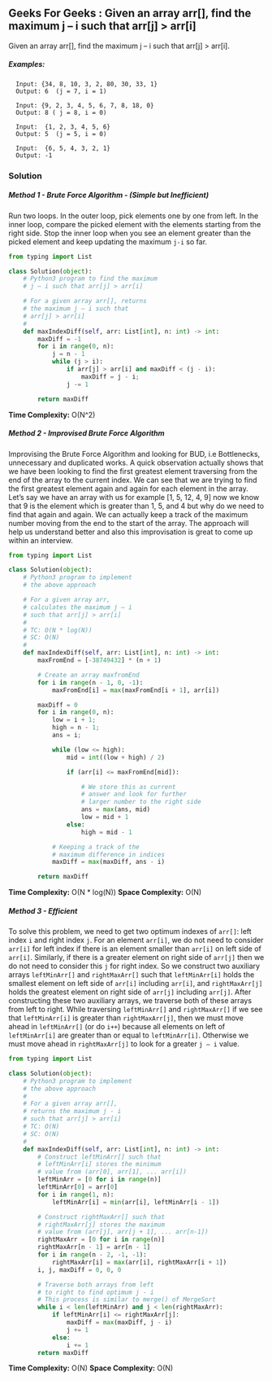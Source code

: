 ## Geeks For Geeks : Given an array arr[], find the maximum j – i such that arr[j] > arr[i]

Given an array arr[], find the maximum j – i such that arr[j] > arr[i].

##### **Examples:**

```
  Input: {34, 8, 10, 3, 2, 80, 30, 33, 1}
  Output: 6  (j = 7, i = 1)

  Input: {9, 2, 3, 4, 5, 6, 7, 8, 18, 0}
  Output: 8 ( j = 8, i = 0)

  Input:  {1, 2, 3, 4, 5, 6}
  Output: 5  (j = 5, i = 0)

  Input:  {6, 5, 4, 3, 2, 1}
  Output: -1
```

### Solution

##### **Method 1 - Brute Force Algorithm - (Simple but Inefficient)**

Run two loops. In the outer loop, pick elements one by one from left. 
In the inner loop, compare the picked element with the elements 
starting from the right side. Stop the inner loop when
you see an element greater than the picked element and keep 
updating the maximum `j-i` so far. 

```python
from typing import List

class Solution(object):
    # Python3 program to find the maximum
    # j – i such that arr[j] > arr[i]

    # For a given array arr[], returns
    # the maximum j – i such that
    # arr[j] > arr[i]
    #
    def maxIndexDiff(self, arr: List[int], n: int) -> int:
        maxDiff = -1
        for i in range(0, n):
            j = n - 1
            while (j > i):
                if arr[j] > arr[i] and maxDiff < (j - i):
                    maxDiff = j - i;
                j -= 1

        return maxDiff
```

**Time Complexity:** O(N^2)

##### **Method 2 - Improvised Brute Force Algorithm**

Improvising the Brute Force Algorithm and looking for BUD, i.e Bottlenecks, 
unnecessary and duplicated works. A quick observation actually shows that 
we have been looking to find the first greatest element traversing from the end 
of the array to the current index. We can see that we are trying to find the 
first greatest element again and again for each element in the array. 
Let’s say we have an array with us for example [1, 5, 12, 4, 9] now we know 
that 9 is the element which is greater than 1, 5, and 4 but why do we need 
to find that again and again. We can actually keep a track of the 
maximum number moving from the end to the start of the array. 
The approach will help us understand better and also this improvisation 
is great to come up within an interview. 

```python
from typing import List

class Solution(object):
    # Python3 program to implement
    # the above approach

    # For a given array arr,
    # calculates the maximum j – i
    # such that arr[j] > arr[i]
    #
    # TC: O(N * log(N))
    # SC: O(N)
    #
    def maxIndexDiff(self, arr: List[int], n: int) -> int:
        maxFromEnd = [-38749432] * (n + 1)

        # Create an array maxfromEnd
        for i in range(n - 1, 0, -1):
            maxFromEnd[i] = max(maxFromEnd[i + 1], arr[i])

        maxDiff = 0
        for i in range(0, n):
            low = i + 1;
            high = n - 1;
            ans = i;

            while (low <= high):
                mid = int((low + high) / 2)

                if (arr[i] <= maxFromEnd[mid]):

                    # We store this as current
                    # answer and look for further
                    # larger number to the right side
                    ans = max(ans, mid)
                    low = mid + 1
                else:
                    high = mid - 1

            # Keeping a track of the
            # maximum difference in indices
            maxDiff = max(maxDiff, ans - i)

        return maxDiff
```

**Time Complexity:** O(N * log(N))
**Space Complexity:** O(N)

##### **Method 3 - Efficient**

To solve this problem, we need to get two optimum indexes of `arr[]`: left index `i` 
and right index `j`. For an element `arr[i]`, we do not need to consider `arr[i]` 
for left index if there is an element smaller than `arr[i]` on left side of `arr[i]`. 
Similarly, if there is a greater element on right side of `arr[j]` then 
we do not need to consider this `j` for right index. 
So we construct two auxiliary arrays `leftMinArr[]` and `rightMaxArr[]` such that 
`leftMinArr[i]` holds the smallest element on left side of `arr[i]` including `arr[i]`, 
and `rightMaxArr[j]` holds the greatest element on right side of `arr[j]` including `arr[j]`. 
After constructing these two auxiliary arrays, 
we traverse both of these arrays from left to right. 
While traversing `leftMinArr[]` and `rightMaxArr[]` if we see that `leftMinArr[i]` 
is greater than `rightMaxArr[j]`, then we must move ahead in `leftMinArr[]` 
(or do `i++`) because all elements on left of `leftMinArr[i]` are greater 
than or equal to `leftMinArr[i]`. Otherwise we must move ahead in `rightMaxArr[j]` 
to look for a greater `j – i` value.

```python
from typing import List

class Solution(object):
    # Python3 program to implement
    # the above approach
    #
    # For a given array arr[],
    # returns the maximum j - i
    # such that arr[j] > arr[i]
    # TC: O(N)
    # SC: O(N)
    #
    def maxIndexDiff(self, arr: List[int], n: int) -> int:
        # Construct leftMinArr[] such that
        # leftMinArr[i] stores the minimum
        # value from (arr[0], arr[1], ... arr[i])
        leftMinArr = [0 for i in range(n)]
        leftMinArr[0] = arr[0]
        for i in range(1, n):
            leftMinArr[i] = min(arr[i], leftMinArr[i - 1])

        # Construct rightMaxArr[] such that
        # rightMaxArr[j] stores the maximum
        # value from (arr[j], arr[j + 1], ... arr[n-1])
        rightMaxArr = [0 for i in range(n)]
        rightMaxArr[n - 1] = arr[n - 1]
        for i in range(n - 2, -1, -1):
            rightMaxArr[i] = max(arr[i], rightMaxArr[i + 1])
        i, j, maxDiff = 0, 0, 0

        # Traverse both arrays from left
        # to right to find optimum j - i
        # This process is similar to merge() of MergeSort
        while i < len(leftMinArr) and j < len(rightMaxArr):
            if leftMinArr[i] <= rightMaxArr[j]:
                maxDiff = max(maxDiff, j - i)
                j += 1
            else:
                i += 1
        return maxDiff
```

**Time Complexity:** O(N)
**Space Complexity:** O(N)

